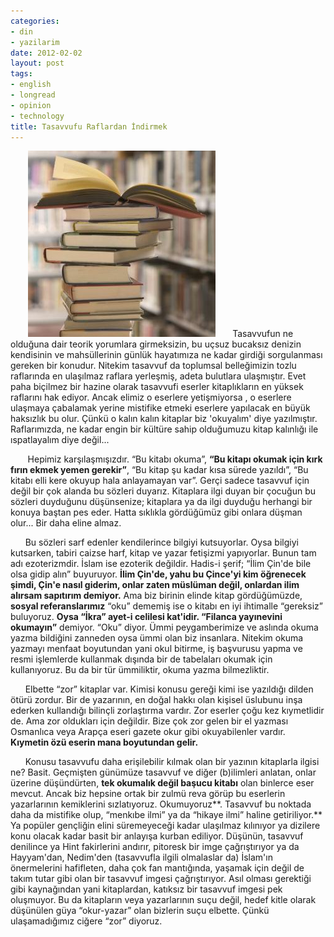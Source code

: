 ```yaml
---
categories:
- din
- yazilarim
date: 2012-02-02
layout: post
tags:
- english
- longread
- opinion
- technology
title: Tasavvufu Raflardan İndirmek
---
```


       [![](/images/used-books.jpg "used-books")](http://suatatan.wordpress.com/wp-content/uploads/2012/02/used-books.jpg)       Tasavvufun ne olduğuna dair teorik yorumlara girmeksizin, bu uçsuz bucaksız denizin kendisinin ve mahsüllerinin günlük hayatımıza ne kadar girdiği sorgulanması gereken bir konudur. Nitekim tasavvuf da toplumsal belleğimizin tozlu raflarında en ulaşılmaz raflara yerleşmiş, adeta bulutlara ulaşmıştır. Evet paha biçilmez bir hazine olarak tasavvufi eserler kitaplıkların en yüksek raflarını hak ediyor. Ancak elimiz o eserlere yetişmiyorsa , o eserlere ulaşmaya çabalamak yerine mistifike etmeki eserlere yapılacak en büyük haksızlık bu olur. Çünkü o kalın kalın kitaplar biz 'okuyalım' diye yazılmıştır. Raflarımızda, ne kadar engin bir kültüre sahip olduğumuzu kitap kalınlığı ile ıspatlayalım diye değil...

       Hepimiz karşılaşmışızdır. “Bu kitabı okuma”, **“Bu kitapı okumak için kırk fırın ekmek yemen gerekir”**, “Bu kitap şu kadar kısa sürede yazıldı”, “Bu kitabı elli kere okuyup hala anlayamayan var”. Gerçi sadece tasavvuf için değil bir çok alanda bu sözleri duyarız. Kitaplara ilgi duyan bir çocuğun bu sözleri duyduğunu düşünsenize; kitaplara ya da ilgi duyduğu herhangi bir konuya baştan pes eder. Hatta sıklıkla gördüğümüz gibi onlara düşman olur... Bir daha eline almaz.

      Bu sözleri sarf edenler kendilerince bilgiyi kutsuyorlar. Oysa bilgiyi kutsarken, tabiri caizse harf, kitap ve yazar fetişizmi yapıyorlar. Bunun tam adı ezoterizmdir. İslam ise ezoterik değildir. Hadis-i şerif; “İlim Çin'de bile olsa gidip alın” buyuruyor. **İlim Çin'de, yahu bu Çince'yi kim öğrenecek şimdi, Çin'e nasıl giderim, onlar zaten müslüman değil, onlardan ilim alırsam sapıtırım demiyor.** Ama biz birinin elinde kitap gördüğümüzde, **sosyal referanslarımız** “oku” dememiş ise o kitabı en iyi ihtimalle “gereksiz” buluyoruz. **Oysa “İkra” ayet-i celilesi kat'idir. “Filanca yayınevini okumayın”** demiyor. “Oku” diyor. Ümmi peygamberimize ve aslında okuma yazma bildiğini zanneden oysa ümmi olan biz insanlara. Nitekim okuma yazmayı menfaat boyutundan yani okul bitirme, iş başvurusu yapma ve resmi işlemlerde kullanmak dışında bir de tabelaları okumak için kullanıyoruz. Bu da bir tür ümmiliktir, okuma yazma bilmezliktir.

      Elbette “zor” kitaplar var. Kimisi konusu gereği kimi ise yazıldığı dilden ötürü zordur. Bir de yazarının, en doğal hakkı olan kişisel üslubunu inşa ederken kullandığı bilinçli zorlaştırma vardır. Zor eserler çoğu kez kıymetlidir de. Ama zor oldukları için değildir. Bize çok zor gelen bir el yazması Osmanlıca veya Arapça eseri gazete okur gibi okuyabilenler vardır. **Kıymetin özü eserin mana boyutundan gelir.**

      Konusu tasavvufu daha erişilebilir kılmak olan bir yazının kitaplarla ilgisi ne? Basit. Geçmişten günümüze tasavvuf ve diğer (b)ilimleri anlatan, onlar üzerine düşündürten, **tek okumalık değil başucu kitabı** olan binlerce eser mevcut. Ancak biz hepsine ortak bir zulmü reva görüp bu eserlerin yazarlarının kemiklerini sızlatıyoruz. Okumuyoruz**. Tasavvuf bu noktada daha da mistifike olup, “menkıbe ilmi” ya da “hikaye ilmi” haline getiriliyor.** Ya popüler gençliğin elini süremeyeceği kadar ulaşılmaz kılınıyor ya dizilere konu olacak kadar basit bir anlayışa kurban ediliyor. Düşünün, tasavvuf denilince ya Hint fakirlerini andırır, pitoresk bir imge çağrıştırıyor ya da Hayyam'dan, Nedim'den (tasavvufla ilgili olmalaslar da) İslam'ın önermelerini hafifleten, daha çok fan mantığında, yaşamak için değil de takım tutar gibi olan bir tasavvuf imgesi çağrıştırıyor. Asıl olması gerektiği gibi kaynağından yani kitaplardan, katıksız bir tasavvuf imgesi pek oluşmuyor. Bu da kitapların veya yazarlarının suçu değil, hedef kitle olarak düşünülen güya “okur-yazar” olan bizlerin suçu elbette. Çünkü ulaşamadığımız ciğere “zor” diyoruz.
